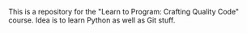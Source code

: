 This is a repository for the "Learn to Program: Crafting Quality Code" course.
Idea is to learn Python as well as Git stuff.
